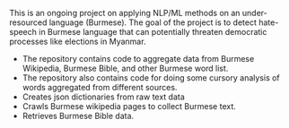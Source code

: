 This is an ongoing project on applying NLP/ML methods on an under-resourced language (Burmese). The goal of the project is to detect hate-speech in Burmese language that can potentially threaten democratic processes like elections in Myanmar.

- The repository contains code to aggregate data from Burmese Wikipedia, Burmese Bible, and other Burmese word list.
- The repository also contains code for doing some cursory analysis of words aggregated from different sources.
- Creates json dictionaries from raw text data
- Crawls Burmese wikipedia pages to collect Burmese text.
- Retrieves Burmese Bible data.
